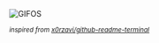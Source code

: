 <div align="justify">
<picture>
    <source media="(prefers-color-scheme: dark)" srcset="https://i.ibb.co/MyDMs942/output-gif.gif">
    <source media="(prefers-color-scheme: light)" srcset="https://i.ibb.co/MyDMs942/output-gif.gif">
    <img alt="GIFOS" src="https://i.ibb.co/MyDMs942/output-gif.gif">
</picture>

<sub><i>inspired from [x0rzavi/github-readme-terminal](https://github.com/x0rzavi/github-readme-terminal)</i></sub>

</div>

<!-- Image deletion URL: https://ibb.co/35yB7kqr/e571b86246023f7f0f12634630a07ae1 -->